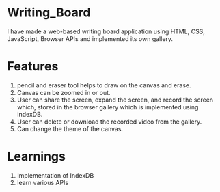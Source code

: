 # Writing_Board

I have made a web-based writing board application using HTML, CSS, JavaScript, Browser APIs and implemented its own gallery.

# Features

1. pencil and eraser tool helps to draw on the canvas and erase.
2. Canvas can be zoomed in or out.
3. User can share the screen, expand the screen, and record the screen which, stored in the browser gallery which is implemented using indexDB.
4. User can delete or download the recorded video from the gallery.
5. Can change the theme of the canvas.

# Learnings

1. Implementation of IndexDB
2. learn various APIs
